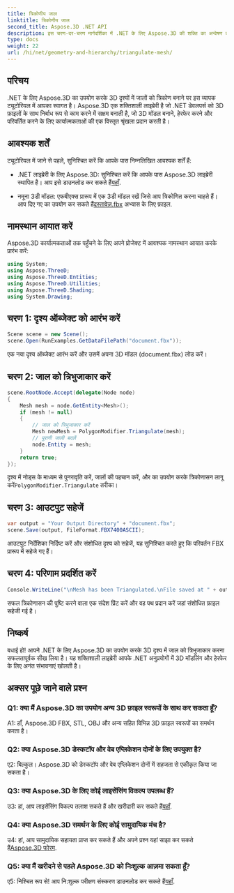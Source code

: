 ```yaml
---
title: त्रिकोणीय जाल
linktitle: त्रिकोणीय जाल
second_title: Aspose.3D .NET API
description: इस चरण-दर-चरण मार्गदर्शिका में .NET के लिए Aspose.3D की शक्ति का अन्वेषण करें। उन्नत मॉडलिंग के लिए 3डी जालों को सहजता से त्रिकोणित करना सीखें।
type: docs
weight: 22
url: /hi/net/geometry-and-hierarchy/triangulate-mesh/
---
```

## परिचय

.NET के लिए Aspose.3D का उपयोग करके 3D दृश्यों में जालों को त्रिकोण बनाने पर इस व्यापक ट्यूटोरियल में आपका स्वागत है। Aspose.3D एक शक्तिशाली लाइब्रेरी है जो .NET डेवलपर्स को 3D फ़ाइलों के साथ निर्बाध रूप से काम करने में सक्षम बनाती है, जो 3D मॉडल बनाने, हेरफेर करने और परिवर्तित करने के लिए कार्यात्मकताओं की एक विस्तृत श्रृंखला प्रदान करती है।

## आवश्यक शर्तें

ट्यूटोरियल में जाने से पहले, सुनिश्चित करें कि आपके पास निम्नलिखित आवश्यक शर्तें हैं:

- .NET लाइब्रेरी के लिए Aspose.3D: सुनिश्चित करें कि आपके पास Aspose.3D लाइब्रेरी स्थापित है। आप इसे डाउनलोड कर सकते हैं[यहाँ](https://releases.aspose.com/3d/net/).

-  नमूना 3डी मॉडल: एफबीएक्स प्रारूप में एक 3डी मॉडल रखें जिसे आप त्रिकोणित करना चाहते हैं। आप दिए गए का उपयोग कर सकते हैं[दस्तावेज़.fbx](https://reference.aspose.com/3d/net/) अभ्यास के लिए फ़ाइल.

## नामस्थान आयात करें

Aspose.3D कार्यात्मकताओं तक पहुँचने के लिए अपने प्रोजेक्ट में आवश्यक नामस्थान आयात करके प्रारंभ करें:

```csharp
using System;
using Aspose.ThreeD;
using Aspose.ThreeD.Entities;
using Aspose.ThreeD.Utilities;
using Aspose.ThreeD.Shading;
using System.Drawing;
```

## चरण 1: दृश्य ऑब्जेक्ट को आरंभ करें

```csharp
Scene scene = new Scene();
scene.Open(RunExamples.GetDataFilePath("document.fbx"));
```

एक नया दृश्य ऑब्जेक्ट आरंभ करें और उसमें अपना 3D मॉडल (document.fbx) लोड करें।

## चरण 2: जाल को त्रिभुजाकार करें

```csharp
scene.RootNode.Accept(delegate(Node node)
{
    Mesh mesh = node.GetEntity<Mesh>();
    if (mesh != null)
    {
        // जाल को त्रिभुजाकार करें
        Mesh newMesh = PolygonModifier.Triangulate(mesh);
        // पुरानी जाली बदलें
        node.Entity = mesh;
    }
    return true;
});
```

 दृश्य में नोड्स के माध्यम से पुनरावृति करें, जालों की पहचान करें, और का उपयोग करके त्रिकोणासन लागू करें`PolygonModifier.Triangulate` तरीका।

## चरण 3: आउटपुट सहेजें

```csharp
var output = "Your Output Directory" + "document.fbx";
scene.Save(output, FileFormat.FBX7400ASCII);
```

आउटपुट निर्देशिका निर्दिष्ट करें और संशोधित दृश्य को सहेजें, यह सुनिश्चित करते हुए कि परिवर्तन FBX प्रारूप में सहेजे गए हैं।

## चरण 4: परिणाम प्रदर्शित करें

```csharp
Console.WriteLine("\nMesh has been Triangulated.\nFile saved at " + output);
```

सफल त्रिकोणासन की पुष्टि करने वाला एक संदेश प्रिंट करें और वह पथ प्रदान करें जहां संशोधित फ़ाइल सहेजी गई है।

## निष्कर्ष

बधाई हो! आपने .NET के लिए Aspose.3D का उपयोग करके 3D दृश्य में जाल को त्रिभुजाकार करना सफलतापूर्वक सीख लिया है। यह शक्तिशाली लाइब्रेरी आपके .NET अनुप्रयोगों में 3D मॉडलिंग और हेरफेर के लिए अनंत संभावनाएं खोलती है।

## अक्सर पूछे जाने वाले प्रश्न

### Q1: क्या मैं Aspose.3D का उपयोग अन्य 3D फ़ाइल स्वरूपों के साथ कर सकता हूँ?

A1: हाँ, Aspose.3D FBX, STL, OBJ और अन्य सहित विभिन्न 3D फ़ाइल स्वरूपों का समर्थन करता है।

### Q2: क्या Aspose.3D डेस्कटॉप और वेब एप्लिकेशन दोनों के लिए उपयुक्त है?

ए2: बिल्कुल। Aspose.3D को डेस्कटॉप और वेब एप्लिकेशन दोनों में सहजता से एकीकृत किया जा सकता है।

### Q3: क्या Aspose.3D के लिए कोई लाइसेंसिंग विकल्प उपलब्ध हैं?

 उ3: हां, आप लाइसेंसिंग विकल्प तलाश सकते हैं और खरीदारी कर सकते हैं[यहाँ](https://purchase.aspose.com/buy).

### Q4: क्या Aspose.3D समर्थन के लिए कोई सामुदायिक मंच है?

 उ4: हां, आप सामुदायिक सहायता प्राप्त कर सकते हैं और अपने प्रश्न यहां साझा कर सकते हैं[Aspose.3D फोरम](https://forum.aspose.com/c/3d/18).

### Q5: क्या मैं खरीदने से पहले Aspose.3D को निःशुल्क आज़मा सकता हूँ?

 ए5: निश्चित रूप से! आप नि:शुल्क परीक्षण संस्करण डाउनलोड कर सकते हैं[यहाँ](https://releases.aspose.com/).
